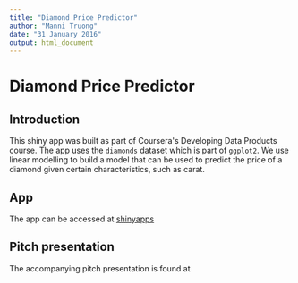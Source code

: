 ```yaml
---
title: "Diamond Price Predictor"
author: "Manni Truong"
date: "31 January 2016"
output: html_document
---
```


# Diamond Price Predictor

## Introduction

This shiny app was built as part of Coursera's Developing Data Products course. The app uses the `diamonds` dataset which is part of `ggplot2`. We use linear modelling to build a model that can be used to predict the price of a diamond given certain characteristics, such as carat. 

## App

The app can be accessed at [shinyapps](https://mhtruong.shinyapps.io/assignment/)

## Pitch presentation

The accompanying pitch presentation is found at 

